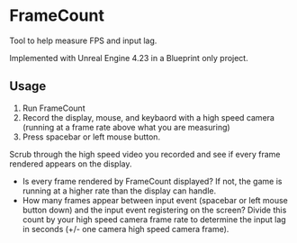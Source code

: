 # FrameCount
Tool to help measure FPS and input lag.

Implemented with Unreal Engine 4.23 in a Blueprint only project.

## Usage

1. Run FrameCount
2. Record the display, mouse, and keybaord with a high speed camera (running at a frame rate above what you are measuring)
3. Press spacebar or left mouse button.

Scrub through the high speed video you recorded and see if every frame rendered appears on the display.

* Is every frame rendered by FrameCount displayed? If not, the game is running at a higher rate than the display can handle.
* How many frames appear between input event (spacebar or left mouse button down) and the input event registering on the screen? Divide this
count by your high speed camera frame rate to determine the input lag in seconds (+/- one camera high speed camera frame).

